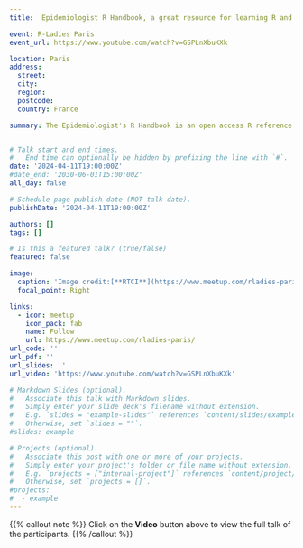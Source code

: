 ```yaml
---
title:  Epidemiologist R Handbook, a great resource for learning R and epidemiology/stats concepts

event: R-Ladies Paris
event_url: https://www.youtube.com/watch?v=GSPLnXbuKXk

location: Paris
address:
  street: 
  city: 
  region: 
  postcode: 
  country: France

summary: The Epidemiologist's R Handbook is an open access R reference manual for applied epidemiologists and public health practitioners, available in eight languages and used 2.1 million times by 650,000 people to date. It is a comprehensive resource designed to support the use of R for data analysis, visualisation and interpretation. It is suitable for people new to R, as well as experienced R users looking for best practice and tips.


# Talk start and end times.
#   End time can optionally be hidden by prefixing the line with `#`.
date: '2024-04-11T19:00:00Z'
#date_end: '2030-06-01T15:00:00Z'
all_day: false

# Schedule page publish date (NOT talk date).
publishDate: '2024-04-11T19:00:00Z'

authors: []
tags: []

# Is this a featured talk? (true/false)
featured: false

image:
  caption: 'Image credit:[**RTCI**](https://www.meetup.com/rladies-paris/events/300211960/)'
  focal_point: Right

links:
  - icon: meetup
    icon_pack: fab
    name: Follow
    url: https://www.meetup.com/rladies-paris/
url_code: ''
url_pdf: ''
url_slides: ''
url_video: 'https://www.youtube.com/watch?v=GSPLnXbuKXk'

# Markdown Slides (optional).
#   Associate this talk with Markdown slides.
#   Simply enter your slide deck's filename without extension.
#   E.g. `slides = "example-slides"` references `content/slides/example-slides.md`.
#   Otherwise, set `slides = ""`.
#slides: example

# Projects (optional).
#   Associate this post with one or more of your projects.
#   Simply enter your project's folder or file name without extension.
#   E.g. `projects = ["internal-project"]` references `content/project/deep-learning/index.md`.
#   Otherwise, set `projects = []`.
#projects:
#  - example
---
```


{{% callout note %}}
Click on the **Video** button above to view the full talk of the participants.
{{% /callout %}}
